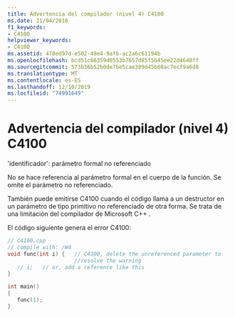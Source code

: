 ```yaml
---
title: Advertencia del compilador (nivel 4) C4100
ms.date: 11/04/2016
f1_keywords:
- C4100
helpviewer_keywords:
- C4100
ms.assetid: 478ed97d-e502-49e4-9afb-ac2a6c61194b
ms.openlocfilehash: bcd51c66359d0553b7657d85f5b45ee22d4648ff
ms.sourcegitcommit: 573b36b52b0de7be5cae309d45b68ac7ecf9a6d8
ms.translationtype: MT
ms.contentlocale: es-ES
ms.lasthandoff: 12/10/2019
ms.locfileid: "74991649"
---
```

# <a name="compiler-warning-level-4-c4100"></a>Advertencia del compilador (nivel 4) C4100

'identificador': parámetro formal no referenciado

No se hace referencia al parámetro formal en el cuerpo de la función. Se omite el parámetro no referenciado.

También puede emitirse C4100 cuando el código llama a un destructor en un parámetro de tipo primitivo no referenciado de otra forma.  Se trata de una limitación del compilador de Microsoft C++ .

El código siguiente genera el error C4100:

```cpp
// C4100.cpp
// compile with: /W4
void func(int i) {   // C4100, delete the unreferenced parameter to
                     //resolve the warning
   // i;   // or, add a reference like this
}

int main()
{
   func(1);
}
```
